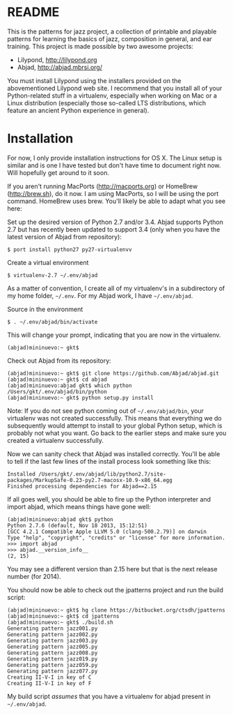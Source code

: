 # README #

This is the patterns for jazz project, a collection of printable and playable patterns for learning the basics of jazz, composition in general, and ear training. This project is made possible by two awesome projects:

* Lilypond, http://lilypond.org
* Abjad, http://abjad.mbrsi.org/

You must install Lilypond using the installers provided on the abovementioned Lilypond web site. I recommend that you install all of your Python-related stuff in a virtualenv, especially when working on Mac or a Linux distribution (especially those so-called LTS distributions, which feature an ancient Python experience in general).

# Installation

For now, I only provide installation instructions for OS X. The Linux setup is similar and is one I have tested but don't have time to document right now. Will hopefully get around to it soon. 

If you aren't running MacPorts (http://macports.org) or HomeBrew (http://brew.sh), do it now. I am using MacPorts, so I will be using the port command. HomeBrew uses brew. You'll likely be able to adapt what you see here:

Set up the desired version of Python 2.7 and/or 3.4. Abjad supports Python 2.7 but has recently been updated to support 3.4 (only when you have the latest version of Abjad from repository):

~~~
$ port install python27 py27-virtualenvv
~~~

Create a virtual environment

~~~
$ virtualenv-2.7 ~/.env/abjad
~~~

As a matter of convention, I create all of my virtualenv's in a subdirectory of my home folder, `~/.env`. For my Abjad work, I have `~/.env/abjad`.

Source in the environment

~~~
$ . ~/.env/abjad/bin/activate
~~~

This will change your prompt, indicating that you are now in the virtualenv.

~~~
(abjad)mininuevo:~ gkt$
~~~

Check out Abjad from its repository:


~~~
(abjad)mininuevo:~ gkt$ git clone https://github.com/Abjad/abjad.git
(abjad)mininuevo:~ gkt$ cd abjad
(abjad)mininuevo:abjad gkt$ which python
/Users/gkt/.env/abjad/bin/python
(abjad)mininuevo:~ gkt$ python setup.py install
~~~

Note: If you do not see python coming out of `~/.env/abjad/bin`, your virtualenv was not created successfully. This means that everything we do subsequently would attempt to install to your global Python setup, which is probably not what you want. Go back to the earlier steps and make sure you created a virtualenv successfully.

Now we can sanity check that Abjad was installed correctly. You'll be able to tell if the last few lines of the install process look something like this:

~~~
Installed /Users/gkt/.env/abjad/lib/python2.7/site-packages/MarkupSafe-0.23-py2.7-macosx-10.9-x86_64.egg
Finished processing dependencies for Abjad==2.15
~~~

If all goes well, you should be able to fire up the Python interpreter and import abjad, which means things have gone well:

~~~
(abjad)mininuevo:abjad gkt$ python
Python 2.7.6 (default, Nov 18 2013, 15:12:51)
[GCC 4.2.1 Compatible Apple LLVM 5.0 (clang-500.2.79)] on darwin
Type "help", "copyright", "credits" or "license" for more information.
>>> import abjad
>>> abjad.__version_info__
(2, 15)
~~~

You may see a different version than 2.15 here but that is the next release number (for 2014).

You should now be able to check out the jpatterns project and run the build script:

~~~
(abjad)mininuevo:~ gkt$ hg clone https://bitbucket.org/ctsdh/jpatterns
(abjad)mininuevo:~ gkt$ cd jpatterns
(abjad)mininuevo:~ gkt$ ./build.sh 
Generating pattern jazz001.py
Generating pattern jazz002.py
Generating pattern jazz003.py
Generating pattern jazz005.py
Generating pattern jazz008.py
Generating pattern jazz019.py
Generating pattern jazz059.py
Generating pattern jazz077.py
Creating II-V-I in key of C
Creating II-V-I in key of F
~~~

My build script *assumes* that you have a virtualenv for abjad present in `~/.env/abjad`.